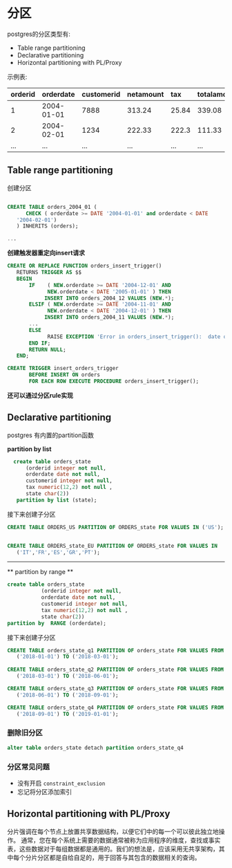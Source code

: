 # 分区

postgres的分区类型有:

- Table range partitioning
- Declarative partitioning
- Horizontal partitioning with PL/Proxy


示例表:

|orderid| orderdate | customerid| netamount| tax| totalamount|
|:--|:--|:--|:--|:--|:--|
|1|2004-01-01|7888|313.24|25.84|339.08|
|2|2004-02-01|1234|222.33|222.3|111.33|
|...|...|...|...|...|...|




## Table range partitioning



创建分区

```sql

CREATE TABLE orders_2004_01 (
      CHECK ( orderdate >= DATE '2004-01-01' and orderdate < DATE
   '2004-02-01')
   ) INHERITS (orders);

...
```



**创建触发器重定向insert请求**
```sql
CREATE OR REPLACE FUNCTION orders_insert_trigger()
   RETURNS TRIGGER AS $$
   BEGIN
       IF    ( NEW.orderdate >= DATE '2004-12-01' AND
             NEW.orderdate < DATE '2005-01-01' ) THEN
            INSERT INTO orders_2004_12 VALUES (NEW.*);
       ELSIF ( NEW.orderdate >= DATE '2004-11-01' AND
             NEW.orderdate < DATE '2004-12-01' ) THEN
            INSERT INTO orders_2004_11 VALUES (NEW.*);
       ...
       ELSE
             RAISE EXCEPTION 'Error in orders_insert_trigger():  date out of range';
       END IF;
       RETURN NULL;
   END;
```


```sql
CREATE TRIGGER insert_orders_trigger
       BEFORE INSERT ON orders
       FOR EACH ROW EXECUTE PROCEDURE orders_insert_trigger();
```


**还可以通过分区rule实现**


## Declarative partitioning
postgres 有内置的partition函数

**partition by list**

```sql
  create table orders_state
      (orderid integer not null,
      orderdate date not null,
      customerid integer not null,
      tax numeric(12,2) not null ,
      state char(2))
   partition by list (state);
```

接下来创建子分区
```sql
CREATE TABLE ORDERS_US PARTITION OF ORDERS_state FOR VALUES IN ('US');


CREATE TABLE ORDERS_state_EU PARTITION OF ORDERS_state FOR VALUES IN
   ('IT','FR','ES','GR','PT');
```

***

** partition by range **

```sql
create table orders_state
           (orderid integer not null,
           orderdate date not null,
           customerid integer not null,
           tax numeric(12,2) not null ,
           state char(2))
partition by  RANGE (orderdate);
```

接下来创建子分区

```sql
CREATE TABLE orders_state_q1 PARTITION OF orders_state FOR VALUES FROM
   ('2018-01-01') TO ('2018-03-01');
   
CREATE TABLE orders_state_q2 PARTITION OF orders_state FOR VALUES FROM
   ('2018-03-01') TO ('2018-06-01');

CREATE TABLE orders_state_q3 PARTITION OF orders_state FOR VALUES FROM
   ('2018-06-01') TO ('2018-09-01');

CREATE TABLE orders_state_q4 PARTITION OF orders_state FOR VALUES FROM
   ('2018-09-01') TO ('2019-01-01');
```

### 删除旧分区
```sql
alter table orders_state detach partition orders_state_q4
```

### 分区常见问题

- 没有开启 ```constraint_exclusion```
- 忘记将分区添加索引



## Horizontal partitioning with PL/Proxy
分片强调在每个节点上放置共享数据结构，以便它们中的每一个可以彼此独立地操作。 通常，您在每个系统上需要的数据通常被称为应用程序的维度，查找或事实表，这些数据对于每组数据都是通用的。我们的想法是，应该采用无共享架构，其中每个分片分区都是自给自足的，用于回答与其包含的数据相关的查询。






